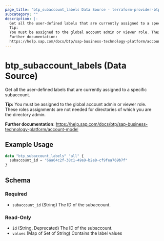 ```yaml
---
page_title: "btp_subaccount_labels Data Source - terraform-provider-btp"
subcategory: ""
description: |-
  Get all the user-defined labels that are currently assigned to a specific subaccount.
  Tip:
  You must be assigned to the global account admin or viewer role. These roles assignments are not needed for directories of which you are the directory admin.
  Further documentation:
  https://help.sap.com/docs/btp/sap-business-technology-platform/account-model
---
```


# btp_subaccount_labels (Data Source)

Get all the user-defined labels that are currently assigned to a specific subaccount.

__Tip:__
You must be assigned to the global account admin or viewer role. These roles assignments are not needed for directories of which you are the directory admin.

__Further documentation:__
<https://help.sap.com/docs/btp/sap-business-technology-platform/account-model>

## Example Usage

```terraform
data "btp_subaccount_labels" "all" {
  subaccount_id = "6aa64c2f-38c1-49a9-b2e8-cf9fea769b7f"
}
```

<!-- schema generated by tfplugindocs -->
## Schema

### Required

- `subaccount_id` (String) The ID of the subaccount.

### Read-Only

- `id` (String, Deprecated) The ID of the subaccount.
- `values` (Map of Set of String) Contains the label values